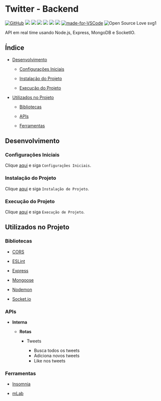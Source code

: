 # Twitter - Backend

[![GitHub](https://img.shields.io/github/license/mashape/apistatus.svg)](https://github.com/osvaldokalvaitir/twitter-backend/blob/master/LICENSE)
![](https://img.shields.io/github/package-json/v/osvaldokalvaitir/twitter-backend.svg)
![](https://img.shields.io/github/last-commit/osvaldokalvaitir/twitter-backend.svg?color=red)
![](https://img.shields.io/github/languages/top/osvaldokalvaitir/twitter-backend.svg?color=yellow)
![](https://img.shields.io/github/languages/count/osvaldokalvaitir/twitter-backend.svg?color=lightgrey)
![](https://img.shields.io/github/languages/code-size/osvaldokalvaitir/twitter-backend.svg)
![](https://img.shields.io/github/repo-size/osvaldokalvaitir/twitter-backend.svg?color=blueviolet)
[![made-for-VSCode](https://img.shields.io/badge/Made%20for-VSCode-1f425f.svg)](https://code.visualstudio.com/)
![Open Source Love svg1](https://badges.frapsoft.com/os/v1/open-source.svg?v=103)

API em real time usando Node.js, Express, MongoDB e SocketIO.

## Índice

- [Desenvolvimento](#desenvolvimento)

  - [Configurações Iniciais](#configurações-iniciais)

  - [Instalação do Projeto](#instalação-do-projeto)

  - [Execução do Projeto](#execução-do-projeto)

- [Utilizados no Projeto](#utilizados-no-projeto)

  - [Bibliotecas](#bibliotecas)
  
  - [APIs](#apis)  

  - [Ferramentas](#ferramentas)

## Desenvolvimento

### Configurações Iniciais

Clique [aqui](https://github.com/osvaldokalvaitir/projects-settings/blob/master/README.md) e siga `Configurações Iniciais`.

### Instalação do Projeto

Clique [aqui](https://github.com/osvaldokalvaitir/projects-settings/blob/master/nodejs/nodejs.md) e siga `Instalação de Projeto`.

### Execução do Projeto

Clique [aqui](https://github.com/osvaldokalvaitir/projects-settings/blob/master/nodejs/nodejs.md) e siga `Execução de Projeto`.

## Utilizados no Projeto

### Bibliotecas

- [CORS](https://github.com/osvaldokalvaitir/projects-settings/blob/master/nodejs/libs/cors.md)

- [ESLint](https://github.com/osvaldokalvaitir/projects-settings/blob/master/nodejs/libs/eslint.md)

- [Express](https://github.com/osvaldokalvaitir/projects-settings/blob/master/nodejs/libs/express.md)

- [Mongoose](https://github.com/osvaldokalvaitir/projects-settings/blob/master/nodejs/libs/mongoose.md)

- [Nodemon](https://github.com/osvaldokalvaitir/projects-settings/blob/master/nodejs/libs/nodemon.md)

- [Socket.io](https://github.com/osvaldokalvaitir/projects-settings/blob/master/nodejs/libs/socketio.md)

### APIs

- **Interna**

  - **Rotas**

    - Tweets

      - Busca todos os tweets
      - Adiciona novos tweets
      - Like nos tweets

### Ferramentas

- [Insomnia](https://github.com/osvaldokalvaitir/projects-settings/blob/master/api/insomnia.md)

- [mLab](https://github.com/osvaldokalvaitir/projects-settings/blob/master/database/mongodb/mlab.md)
